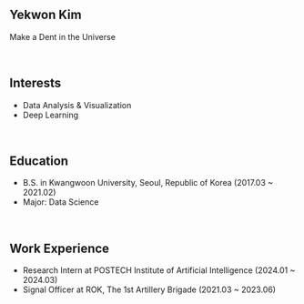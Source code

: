 ## Yekwon Kim
Make a Dent in the Universe

<br>

## Interests
- Data Analysis & Visualization
- Deep Learning
<br>

## Education
- B.S. in Kwangwoon University, Seoul, Republic of Korea (2017.03 ~ 2021.02)
- Major: Data Science
<br>

## Work Experience
- Research Intern at POSTECH Institute of Artificial Intelligence (2024.01 ~ 2024.03)
- Signal Officer at ROK, The 1st Artillery Brigade (2021.03 ~ 2023.06)

<br>
<br>
<br>


<!--
**exousiak/exousiak** is a ✨ _special_ ✨ repository because its `README.md` (this file) appears on your GitHub profile.

Here are some ideas to get you started:

- 🔭 I’m currently working on ...
- 🌱 I’m currently learning ...
- 👯 I’m looking to collaborate on ...
- 🤔 I’m looking for help with ...
- 💬 Ask me about ...
- 📫 How to reach me: ...
- 😄 Pronouns: ...
- ⚡ Fun fact: ...
-->
